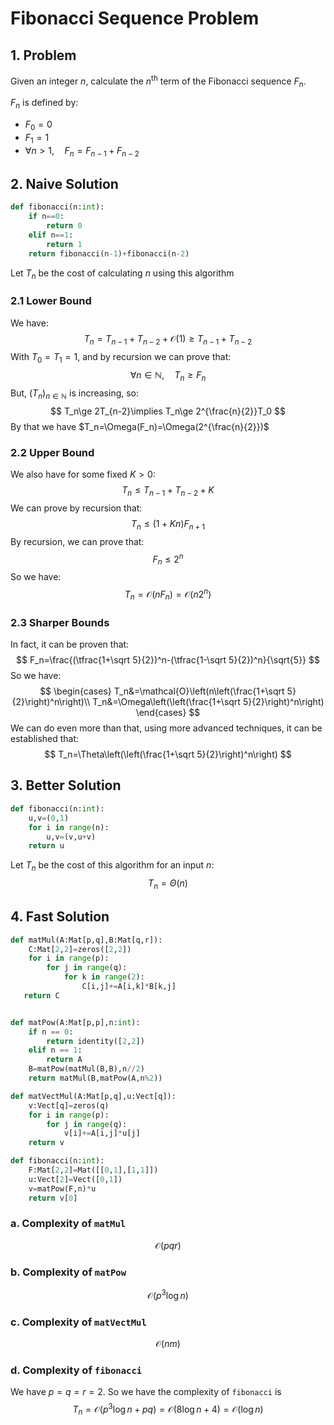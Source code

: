 # Fibonacci Sequence Problem

## 1. Problem

Given an integer $n$, calculate the $n^\text{th}$ term of the Fibonacci sequence $F_n$.

$F_n$ is defined by: 

- $F_0=0$
- $F_1=1$
- $\forall n>1,\quad F_{n}=F_{n-1}+F_{n-2}$



## 2. Naive Solution

```python
def fibonacci(n:int):
    if n==0:
        return 0
    elif n==1:
        return 1
    return fibonacci(n-1)+fibonacci(n-2)
```

Let $T_n$ be the cost of calculating $n$ using this algorithm

### 2.1 Lower Bound

We have:
$$
T_n=T_{n-1}+T_{n-2}+\mathcal{O}(1)\ge T_{n-1}+T_{n-2}
$$
With $T_0=T_1=1$, and by recursion we can prove that:
$$
\forall n\in\mathbb{N},\quad T_n\ge F_n
$$
But, $(T_n)_{n\in\mathbb{N}}$ is increasing, so:
$$
T_n\ge 2T_{n-2}\implies T_n\ge 2^{\frac{n}{2}}T_0
$$
 By that we have $T_n=\Omega(F_n)=\Omega(2^{\frac{n}{2}})$

### 2.2 Upper Bound

We also have for some fixed $K>0$:
$$
T_n\le T_{n-1}+T_{n-2} +K
$$
We can prove by recursion that:
$$
T_n\le (1+Kn)F_{n+1}
$$
By recursion, we can prove that:
$$
F_n\le 2^n
$$
So we have:
$$
T_n=\mathcal{O}(nF_n)=\mathcal{O}(n2^n)
$$

### 2.3 Sharper Bounds

In fact, it can be proven that:
$$
F_n=\frac{(\tfrac{1+\sqrt 5}{2})^n-(\tfrac{1-\sqrt 5}{2})^n}{\sqrt{5}}
$$
So we have:
$$
\begin{cases}
T_n&=\mathcal{O}\left(n\left(\frac{1+\sqrt 5}{2}\right)^n\right)\\
T_n&=\Omega\left(\left(\frac{1+\sqrt 5}{2}\right)^n\right)
\end{cases}
$$
We can do even more than that, using more advanced techniques, it can be established that:
$$
T_n=\Theta\left(\left(\frac{1+\sqrt 5}{2}\right)^n\right)
$$




## 3. Better Solution

```python
def fibonacci(n:int):
    u,v=(0,1)
    for i in range(n):
        u,v=(v,u+v)
    return u
```

Let $T_n$ be the cost of this algorithm for an input $n$:
$$
T_n=\Theta(n)
$$

## 4. Fast Solution

```python
def matMul(A:Mat[p,q],B:Mat[q,r]):
    C:Mat[2,2]=zeros([2,2])
    for i in range(p):
        for j in range(q):
            for k in range(2):
                C[i,j]+=A[i,k]*B[k,j]
   return C


def matPow(A:Mat[p,p],n:int):
    if n == 0:
        return identity([2,2])
    elif n == 1:
        return A
    B=matPow(matMul(B,B),n//2)
    return matMul(B,matPow(A,n%2))

def matVectMul(A:Mat[p,q],u:Vect[q]):
    v:Vect[q]=zeros(q)
    for i in range(p):
        for j in range(q):
            v[i]+=A[i,j]*u[j]
    return v

def fibonacci(n:int):
    F:Mat[2,2]=Mat([[0,1],[1,1]])
    u:Vect[2]=Vect([0,1])
    v=matPow(F,n)*u
    return v[0]
```

### a. Complexity of `matMul`

$$
\mathcal{O}(pqr)
$$

### b. Complexity of `matPow`

$$
\mathcal{O}(p^3\log n)
$$

### c. Complexity of `matVectMul`

$$
\mathcal{O}(nm)
$$

### d. Complexity of `fibonacci`

We have $p=q=r=2$. So we have the complexity of `fibonacci` is
$$
T_n=\mathcal{O}(p^3\log n+pq)=\mathcal{O}(8\log n+4)=\mathcal{O}(\log n)
$$

